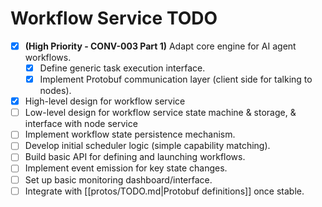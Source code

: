 # Workflow Service TODO

*   [x] **(High Priority - CONV-003 Part 1)** Adapt core engine for AI agent workflows.
    *   [x] Define generic task execution interface.
    *   [x] Implement Protobuf communication layer (client side for talking to nodes).
*   [x] High-level design for workflow service
*   [ ] Low-level design for workflow service state machine & storage, & interface with node service
*   [ ] Implement workflow state persistence mechanism.
*   [ ] Develop initial scheduler logic (simple capability matching).
*   [ ] Build basic API for defining and launching workflows.
*   [ ] Implement event emission for key state changes.
*   [ ] Set up basic monitoring dashboard/interface.
*   [ ] Integrate with [[protos/TODO.md|Protobuf definitions]] once stable.
